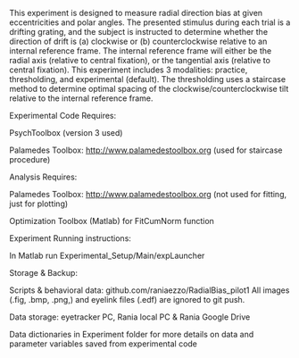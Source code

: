 This experiment is designed to measure radial direction bias at given eccentricities and polar angles.
The presented stimulus during each trial is a drifting grating, and the subject is instructed to determine
whether the direction of drift is (a) clockwise or (b) counterclockwise relative to an internal reference frame.
The internal reference frame will either be the radial axis (relative to central fixation), or the tangential axis (relative to central fixation).
This experiment includes 3 modalities: practice, thresholding, and experimental (default). The thresholding uses a staircase method to
determine optimal spacing of the clockwise/counterclockwise tilt relative to the internal reference frame.

Experimental Code Requires:

PsychToolbox (version 3 used)

Palamedes Toolbox: http://www.palamedestoolbox.org
(used for staircase procedure)

Analysis Requires:

Palamedes Toolbox: http://www.palamedestoolbox.org
(not used for fitting, just for plotting)

Optimization Toolbox (Matlab) for FitCumNorm function

Experiment Running instructions:

In Matlab run Experimental_Setup/Main/expLauncher

Storage & Backup:

Scripts & behavioral data: github.com/raniaezzo/RadialBias_pilot1
All images (.fig, .bmp, .png,) and eyelink files (.edf) are ignored to git push.

Data storage: eyetracker PC, Rania local PC & Rania Google Drive

Data dictionaries in Experiment folder for more details on data and parameter variables saved from experimental code
